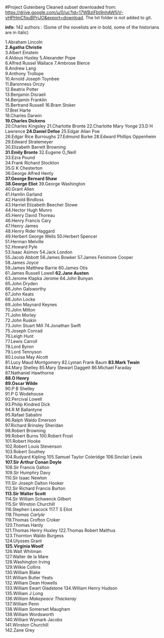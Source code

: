 #Project Gutenberg Cleaned subset
downloaded from: https://drive.google.com/u/0/uc?id=17WBziFbt9nhAW5iV-yHPHmCfquBPrjJO&export=download.
The txt folder is not added to git.

**info:**
142 authors : (Some of the novelists are in bold, some of the historians are in italic)

1.Abraham Lincoln	
**2.Agatha Christie**	
3.Albert Einstein	
4.Aldous Huxley	
5.Alexander Pope	
6.Alfred Russel Wallace	
7.Ambrose Bierce	
8.Andrew Lang	
9.Anthony Trollope	
10.Arnold Joseph Toynbee	
11.Baronness Orczy	
12.Beatrix Potter	
13.Benjamin Disraeli	
14.Benjamin Franklin	
15.Bertrand Russell	
16.Bram Stoker	
17.Bret Harte	
18.Charles Darwin	
**19.Charles Dickens**	
20.Charles Kingsley	
21.Charlotte Bronte	
22.Charlotte Mary Yonge	
23.D H Lawrence	
**24.Daniel Defoe**	
25.Edgar Allan Poe	
26.Edgar Rice Burroughs	
27.Edmund Burke	
28.Edward Phillips Oppenheim	
29.Edward Stratemeyer	
30.Elizabeth Barrett Browning	
**31.Emily Bronte**	
32.Eugene O_Neill	
33.Ezra Pound	
34.Frank Richard Stockton	
35.G K Chesterton	
36.George Alfred Henty	
**37.George Bernard Shaw**	
**38.George Eliot**	
39.George Washington	
40.Grant Allen	
41.Hamlin Garland	
42.Harold Bindloss	
43.Harriet Elizabeth Beecher Stowe	
44.Hector Hugh Munro	
45.Henry David Thoreau	
46.Henry Francis Cary	
47.Henry James	
48.Henry Rider Haggard	
49.Herbert George Wells	
50.Herbert Spencer	
51.Herman Melville	
52.Howard Pyle	
53.Isaac Asimov	
54.Jack London	
55.Jacob Abbott	
56.James Bowker	
57.James Fenimore Cooper	
58.James Joyce	
59.James Matthew Barrie	
60.James Otis	
61.James Russell Lowell	
**62.Jane Austen**	
63.Jerome Klapka Jerome	
64.John Bunyan	
65.John Dryden	
66.John Galsworthy	
67.John Keats	
68.John Locke	
69.John Maynard Keynes	
70.John Milton	
71.John Morley	
72.John Ruskin	
73.John Stuart Mill	
74.Jonathan Swift	
75.Joseph Conrad	
76.Leigh Hunt	
77.Lewis Carroll	
78.Lord Byron	
79.Lord Tennyson	
80.Louisa May Alcott	
81.Lucy Maud Montgomery	
82.Lyman Frank Baum	
**83.Mark Twain**	
84.Mary Shelley	
85.Mary Stewart Daggett	
86.Michael Faraday	
87.Nathaniel Hawthorne	
**88.O Henry**	
**89.Oscar Wilde**	
90.P B Shelley	
91.P G Wodehouse	
92.Percival Lowell	
93.Philip Kindred Dick	
94.R M Ballantyne	
95.Rafael Sabatini	
96.Ralph Waldo Emerson	
97.Richard Brinsley Sheridan	
98.Robert Browning	
99.Robert Burns	
100.Robert Frost	
101.Robert Hooke	
102.Robert Louis Stevenson	
103.Robert Southey	
104.Rudyard Kipling	
105.Samuel Taylor Coleridge	
106.Sinclair Lewis	
**107.Sir Arthur Conan Doyle**	
108.Sir Francis Galton	
109.Sir Humphry Davy	
110.Sir Isaac Newton	
111.Sir Joseph Dalton Hooker	
112.Sir Richard Francis Burton	
**113.Sir Walter Scott**	
114.Sir William Schwenck Gilbert	
115.Sir Winston Churchill	
116.Stephen Leacock	117.T S Eliot	
_118.Thomas Carlyle_	
119.Thomas Crofton Croker	
120.Thomas Hardy	
121.Thomas Henry Huxley	
122.Thomas Robert Malthus	
123.Thornton Waldo Burgess	
124.Ulysses Grant	
**125.Virginia Woolf**	
126.Walt Whitman	
127.Walter de la Mare	
128.Washington Irving	
129.Wilkie Collins	
130.William Blake	
131.William Butler Yeats	
132.William Dean Howells	
133.William Ewart Gladstone	
134.William Henry Hudson	
135.William J Long	
*136.William Makepeace Thackeray*	
137.William Penn	
138.William Somerset Maugham	
139.William Wordsworth	
140.William Wymark Jacobs	
141.Winston Churchill	
142.Zane Grey	